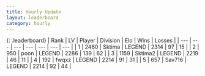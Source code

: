```yaml
---
title: Hourly Update
layout: leaderboard
category: hourly
---
```


{: .leaderboard}
| Rank | LV | Player | Division | Elo | Wins | Losses |
| --- | --- | --- | --- | --- | --- | --- |
| <span data-change="0">1</span> | 2460 | <span title="ID: 353063">Sktima</span> | LEGEND | <span data-change="0">2314</span> | <span data-change="0">97</span> | <span data-change="0">15</span> |
| <span data-change="0">2</span> | 950 | <span title="ID: 540690">poon</span> | LEGEND | <span data-change="6">2286</span> | <span data-change="1">139</span> | <span data-change="0">62</span> |
| <span data-change="0">3</span> | 1159 | <span title="ID: 402846">Sktima2</span> | LEGEND | <span data-change="0">2219</span> | <span data-change="0">46</span> | <span data-change="0">11</span> |
| <span data-change="4">4</span> | 192 | <span title="ID: 742416">fwqxz</span> | LEGEND | <span data-change="7">2214</span> | <span data-change="1">91</span> | <span data-change="0">31</span> |
| <span data-change="-1">5</span> | 657 | <span title="ID: 556277">Sav716</span> | LEGEND | <span data-change="0">2214</span> | <span data-change="0">92</span> | <span data-change="0">44</span> |